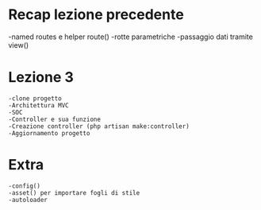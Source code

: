 # Recap lezione precedente

   -named routes e helper route()
   -rotte parametriche
   -passaggio dati tramite view()

# Lezione 3

    -clone progetto
    -Architettura MVC
    -SOC
    -Controller e sua funzione
    -Creazione controller (php artisan make:controller)
    -Aggiornamento progetto

    

# Extra

    -config()
    -asset() per importare fogli di stile
    -autoloader


